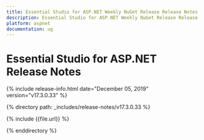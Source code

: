 ```yaml
---
title: Essential Studio for ASP.NET Weekly NuGet Release Release Notes  
description: Essential Studio for ASP.NET Weekly NuGet Release Release Notes  
platform: aspnet
documentation: ug
---
```


# Essential Studio for ASP.NET  Release Notes  

{% include release-info.html date="December 05, 2019"  version="v17.3.0.33" %} 


{% directory path: _includes/release-notes/v17.3.0.33 %}

{% include {{file.url}} %}

{% enddirectory %}